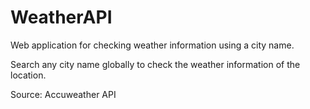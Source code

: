 # WeatherAPI

Web application for checking weather information using a city name. 

Search any city name globally to check the weather information of the location.

Source: Accuweather API
